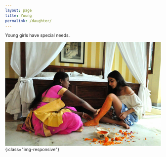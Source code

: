 ```yaml
---
layout: page
title: Young 
permalink: /daughter/
---
```


Young girls have special needs.

![daughter-waxing](/assets/anya-waxing-landscape.jpg){:class="img-responsive"}

